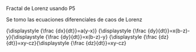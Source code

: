 Fractal de Lorenz usando P5

Se tomo las ecuaciones diferenciales de caos de Lorenz

{\displaystyle {\frac {dx}{dt}}=a(y-x)}
{\displaystyle {\frac {dy}{dt}}=x(b-z)-y}{\displaystyle {\frac {dy}{dt}}=x(b-z)-y}
{\displaystyle {\frac {dz}{dt}}=xy-cz}{\displaystyle {\frac {dz}{dt}}=xy-cz}